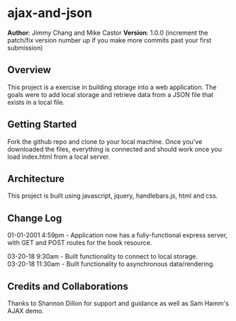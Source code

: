 # ajax-and-json

**Author**: Jimmy Chang and Mike Castor
**Version**: 1.0.0 (increment the patch/fix version number up if you make more commits past your first submission)

## Overview
This project is a exercise in building storage into a web application.  The goals were to add local storage and retrieve data from a JSON file that exists in a local file.

## Getting Started
Fork the github repo and clone to your local machine.  Once you've downloaded the files, everything is connected and should work once you load index.html from a local server.

## Architecture
This project is built using javascript, jquery, handlebars.js, html and css.  

## Change Log
01-01-2001 4:59pm - Application now has a fully-functional express server, with GET and POST routes for the book resource.

03-20-18 9:30am - Built functionality to connect to local storage.  
03-20-18 11:30am - Built functionality to asynchronous data/rendering.

## Credits and Collaborations
Thanks to Shannon Dillon for support and guidance as well as Sam Hamm's AJAX demo.
